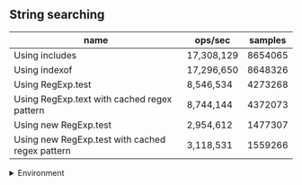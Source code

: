 ## String searching

|name|ops/sec|samples|
|-|-|-|
|Using includes|17,308,129|8654065|
|Using indexof|17,296,650|8648326|
|Using RegExp.test|8,546,534|4273268|
|Using RegExp.text with cached regex pattern|8,744,144|4372073|
|Using new RegExp.test|2,954,612|1477307|
|Using new RegExp.test with cached regex pattern|3,118,531|1559266|


<details>
<summary>Environment</summary>

* __Machine:__ linux x64 | 4 vCPUs | 15.2GB Mem
* __Run:__ Mon Jun 24 2024 01:40:49 GMT+0000 (Coordinated Universal Time)
</details>

<!--
{"environment":{"platform":"linux","arch":"x64","cpus":4,"totalMemory":15.245216369628906},"benchmarks":[{"name":"Using includes","opsSec":17308129.336072028,"samples":8654065},{"name":"Using indexof","opsSec":17296650.924836826,"samples":8648326},{"name":"Using RegExp.test","opsSec":8546534.728186354,"samples":4273268},{"name":"Using RegExp.text with cached regex pattern","opsSec":8744144.689235605,"samples":4372073},{"name":"Using new RegExp.test","opsSec":2954612.2301194523,"samples":1477307},{"name":"Using new RegExp.test with cached regex pattern","opsSec":3118531.9970724056,"samples":1559266}]}-->
